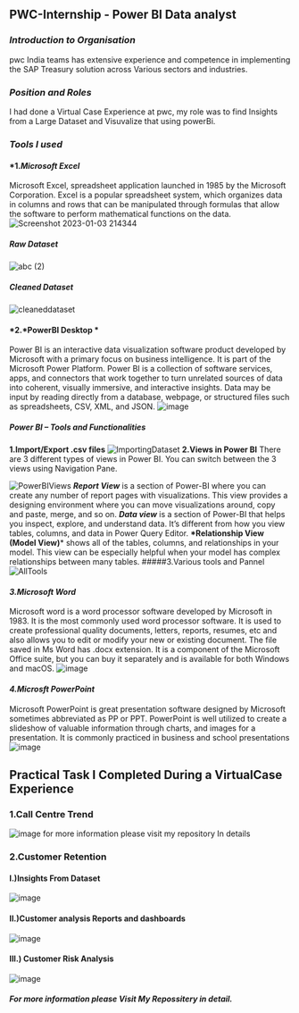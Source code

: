 ## PWC-Internship - Power BI Data analyst 
### *Introduction to Organisation*
pwc India teams has extensive experience and competence in implementing the SAP Treasury solution across Various sectors and industries. 
### *Position and Roles*
I had done a Virtual Case Experience at pwc, my role was to find Insights from a Large Dataset and Visuvalize that using powerBi.

### *Tools I used*
#### *1.*Microsoft Excel*
Microsoft Excel, spreadsheet application launched in 1985 by the Microsoft Corporation. Excel is a popular spreadsheet system, which organizes data in columns and rows that can be manipulated through formulas that allow the software to perform mathematical functions on the data.
![Screenshot 2023-01-03 214344](https://user-images.githubusercontent.com/112707550/210396530-2708c878-4852-465e-9195-ef5d71d7c429.png)
##### Raw Dataset
![abc (2)](https://user-images.githubusercontent.com/112707550/210399612-28346be9-7c76-40ef-9c97-bfe0aa8c013a.jpg)
##### Cleaned Dataset
![cleaneddataset](https://user-images.githubusercontent.com/112707550/210399810-a2bb7265-f4d0-4efa-992a-264e358e1091.jpg)


#### *2.*PowerBI Desktop *
Power BI is an interactive data visualization software product developed by Microsoft with a primary focus on business intelligence. It is part of the Microsoft Power Platform. Power BI is a collection of software services, apps, and connectors that work together to turn unrelated sources of data into coherent, visually immersive, and interactive insights. Data may be input by reading directly from a database, webpage, or structured files such as spreadsheets, CSV, XML, and JSON.
![image](https://user-images.githubusercontent.com/112707550/210397498-dc1cb654-c48f-4885-bd5c-8feb5a726d90.png)

##### Power BI – Tools and Functionalities
__1.Import/Export .csv files__
![ImportingDataset](https://user-images.githubusercontent.com/112707550/210413136-41fa6c60-6df5-492b-94c6-abf8b9141279.png)
__2.Views in Power BI__
There are 3 different types of views in Power BI. You can switch between the 3 views using Navigation Pane.

![PowerBIViews](https://user-images.githubusercontent.com/112707550/210413341-7f59b679-b8a9-4279-9153-1be376cc112f.png)
__*Report View*__
 is a section of Power-BI where you can create any number of report pages with visualizations.
This view provides a designing environment where you can move visualizations around, copy and paste, merge, and so on.
__*Data view*__ is a section of Power-BI that helps you inspect, explore, and understand data.
It’s different from how you view tables, columns, and data in Power Query Editor.
__*Relationship View (Model View)__*
shows all of the tables, columns, and relationships in your model.
This view can be especially helpful when your model has complex relationships between many tables.
#####3.Various tools and Pannel
![AllTools](https://user-images.githubusercontent.com/112707550/210414499-fcfb86cd-b831-4478-ab1b-4711a4ce5a0b.png)


#### *3.Microsoft Word*
Microsoft word is a word processor software developed by Microsoft in 1983. It is the most commonly used word processor software. It is used to create professional quality documents, letters, reports, resumes, etc and also allows you to edit or modify your new or existing document. The file saved in Ms Word has .docx extension. It is a component of the Microsoft Office suite, but you can buy it separately and is available for both Windows and macOS.
![image](https://user-images.githubusercontent.com/112707550/210398145-5c49ffc0-cf03-4ffe-b49f-97db9c3b6237.png)

#### *4.Microsft PowerPoint*
Microsoft PowerPoint is great presentation software designed by Microsoft sometimes abbreviated as PP or PPT. PowerPoint is well utilized to create a slideshow of valuable information through charts, and images for a presentation. It is commonly practiced in business and school presentations
![image](https://user-images.githubusercontent.com/112707550/210398600-fd5c3c47-2b36-4296-ba6a-3339328472a1.png)


## Practical Task I Completed During a VirtualCase Experience
### 1.Call Centre Trend
![image](https://user-images.githubusercontent.com/112707550/210416097-3230a038-4b33-4fab-9b04-2e251ef59953.png)
for more information please visit my repository In details
### 2.Customer Retention
 #### I.)Insights From Dataset
 ![image](https://user-images.githubusercontent.com/112707550/210416771-ceaed6bf-9982-4472-8dd6-dd73abf6b38f.png)
 #### II.)Customer analysis Reports and dashboards
 ![image](https://user-images.githubusercontent.com/112707550/210417190-8658a139-ea5b-4a01-97e6-4955dfe664c3.png)
 #### III.) Customer Risk Analysis
 ![image](https://user-images.githubusercontent.com/112707550/210417428-846a110c-341b-41f2-bacc-c8a13f29b191.png)
 ##### For more information please Visit My Repossitery in detail.
















